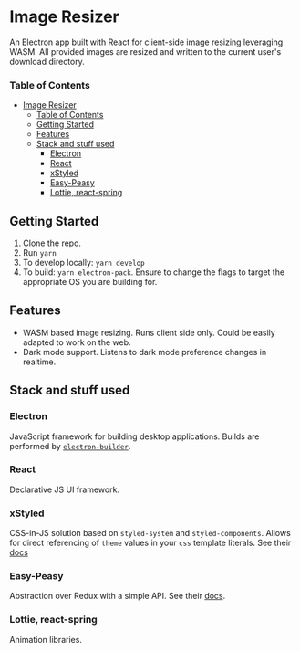 # Image Resizer

An Electron app built with React for client-side image resizing leveraging WASM. All provided images are resized and written to the current user's download directory.

### Table of Contents

- [Image Resizer](#image-resizer)
    - [Table of Contents](#table-of-contents)
  - [Getting Started](#getting-started)
  - [Features](#features)
  - [Stack and stuff used](#stack-and-stuff-used)
    - [Electron](#electron)
    - [React](#react)
    - [xStyled](#xstyled)
    - [Easy-Peasy](#easy-peasy)
    - [Lottie, react-spring](#lottie-react-spring)

## Getting Started

1. Clone the repo.
2. Run `yarn`
3. To develop locally: `yarn develop`
4. To build: `yarn electron-pack`. Ensure to change the flags to target the appropriate OS you are building for.

## Features

- WASM based image resizing. Runs client side only. Could be easily adapted to work on the web.
- Dark mode support. Listens to dark mode preference changes in realtime.

## Stack and stuff used

### Electron

JavaScript framework for building desktop applications. Builds are performed by [`electron-builder`](https://www.electron.build/).

### React

Declarative JS UI framework.

### xStyled

CSS-in-JS solution based on `styled-system` and `styled-components`. Allows for direct referencing of `theme` values in your `css` template literals. See their [docs](https://github.com/smooth-code/xstyled)

### Easy-Peasy

Abstraction over Redux with a simple API. See their [docs](https://github.com/ctrlplusb/easy-peasy).

### Lottie, react-spring

Animation libraries.
